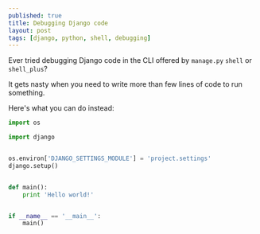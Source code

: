 ```yaml
---
published: true
title: Debugging Django code
layout: post
tags: [django, python, shell, debugging]
---
```

Ever tried debugging Django code in the CLI offered by `manage.py` `shell` or `shell_plus`?

It gets nasty when you need to write more than few lines of code to run something.

Here's what you can do instead:

~~~python
import os

import django


os.environ['DJANGO_SETTINGS_MODULE'] = 'project.settings'
django.setup()


def main():
    print 'Hello world!'


if __name__ == '__main__':
    main()
~~~